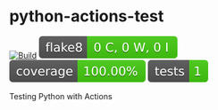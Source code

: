 # python-actions-test
[![Build](https://github.com/marcegeek/python-actions-test/actions/workflows/ci.yml/badge.svg)](https://github.com/marcegeek/python-actions-test/actions/workflows/ci.yml)
[![Flake8](reports/flake8/badge.svg)](reports/flake8/index.html)
[![Coverage](reports/coverage/badge.svg)](reports/coverage/index.html)
[![Tests](reports/tests/badge.svg)](reports/tests/pytest.html)

Testing Python with Actions
